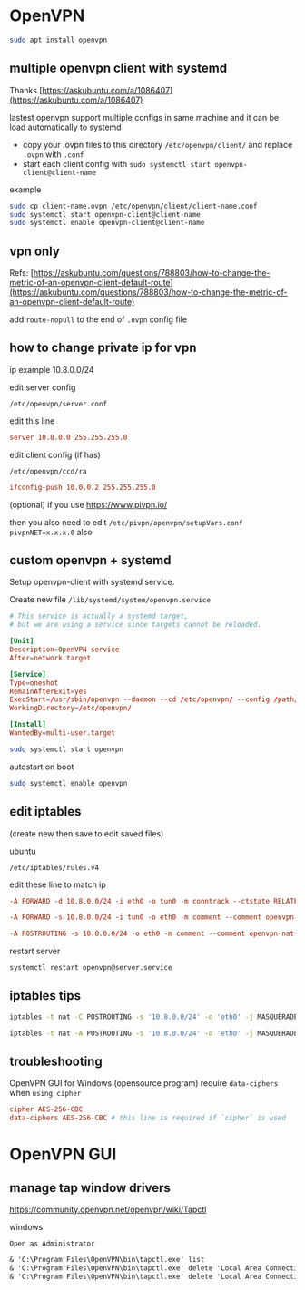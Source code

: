 # OpenVPN

```bash
sudo apt install openvpn
```

## multiple openvpn client with systemd

Thanks [https://askubuntu.com/a/1086407](https://askubuntu.com/a/1086407)

lastest openvpn support multiple configs in same machine and it can be load automatically to systemd
- copy your .ovpn files to this directory `/etc/openvpn/client/` and replace `.ovpn` with `.conf`
- start each client config with `sudo systemctl start openvpn-client@client-name`

example

```bash
sudo cp client-name.ovpn /etc/openvpn/client/client-name.conf
sudo systemctl start openvpn-client@client-name
sudo systemctl enable openvpn-client@client-name
```

## vpn only

Refs: [https://askubuntu.com/questions/788803/how-to-change-the-metric-of-an-openvpn-client-default-route](https://askubuntu.com/questions/788803/how-to-change-the-metric-of-an-openvpn-client-default-route)

add `route-nopull` to the end of `.ovpn` config file

## how to change private ip for vpn

ip example 10.8.0.0/24

edit server config

`/etc/openvpn/server.conf`

edit this line

```conf
server 10.8.0.0 255.255.255.0
```

edit client config (if has)

`/etc/openvpn/ccd/ra`

```conf
ifconfig-push 10.0.0.2 255.255.255.0
```

(optional) if you use https://www.pivpn.io/

then you also need to edit `/etc/pivpn/openvpn/setupVars.conf` `pivpnNET=x.x.x.0` also

## custom openvpn + systemd

Setup openvpn-client with systemd service.

Create new file `/lib/systemd/system/openvpn.service`

```conf
# This service is actually a systemd target,
# but we are using a service since targets cannot be reloaded.

[Unit]
Description=OpenVPN service
After=network.target

[Service]
Type=oneshot
RemainAfterExit=yes
ExecStart=/usr/sbin/openvpn --daemon --cd /etc/openvpn/ --config /path/to/config.ovpn
WorkingDirectory=/etc/openvpn/

[Install]
WantedBy=multi-user.target
```

```bash
sudo systemctl start openvpn
```

autostart on boot

```bash
sudo systemctl enable openvpn
```

## edit iptables

(create new then save to edit saved files)

ubuntu

`/etc/iptables/rules.v4`

edit these line to match ip

```conf
-A FORWARD -d 10.8.0.0/24 -i eth0 -o tun0 -m conntrack --ctstate RELATED,ESTABLISHED -m comment --comment openvpn-forward-rule -j ACCEPT
```

```conf
-A FORWARD -s 10.8.0.0/24 -i tun0 -o eth0 -m comment --comment openvpn-forward-rule -j ACCEPT
```

```conf
-A POSTROUTING -s 10.8.0.0/24 -o eth0 -m comment --comment openvpn-nat-rule -j MASQUERADE
```

restart server

```bash
systemctl restart openvpn@server.service
```

## iptables tips

```bash
iptables -t nat -C POSTROUTING -s '10.8.0.0/24' -o 'eth0' -j MASQUERADE 2> '/dev/null'
```

```bash
iptables -t nat -A POSTROUTING -s '10.8.0.0/24' -o 'eth0' -j MASQUERADE
```

## troubleshooting

OpenVPN GUI for Windows (opensource program) require `data-ciphers` when `using cipher`

```conf
cipher AES-256-CBC
data-ciphers AES-256-CBC # this line is required if `cipher` is used
```

# OpenVPN GUI

## manage tap window drivers

https://community.openvpn.net/openvpn/wiki/Tapctl

windows

`Open as Administrator`

```ps
& 'C:\Program Files\OpenVPN\bin\tapctl.exe' list
& 'C:\Program Files\OpenVPN\bin\tapctl.exe' delete 'Local Area Connection 3'
& 'C:\Program Files\OpenVPN\bin\tapctl.exe' delete 'Local Area Connection'
```